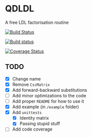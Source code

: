 # QDLDL
A free LDL factorisation routine

[![Build Status](https://travis-ci.org/goulart-paul/QDLDL.svg?branch=master)](https://travis-ci.org/goulart-paul/QDLDL)

[![Build status](https://ci.appveyor.com/api/projects/status/1h2dklt9yoixlgt6/branch/master?svg=true)](https://ci.appveyor.com/project/bstellato/qdldl/branch/master)

[![Coverage Status](https://coveralls.io/repos/github/goulart-paul/QDLDL/badge.svg)](https://coveralls.io/github/goulart-paul/QDLDL)


## TODO

- [x] Change name
- [x] Remove `CscMatrix`
- [x] Add forward-backward substitutions
- [ ] Add minor optimizations to the code
- [ ] Add proper `README` for how to use it
- [x] Add example (in `/example` folder)
- [x] Add `unittests`
  - [x] Identity matrix
  - [x] Passing stupid stuff
- [ ] Add code coverage
